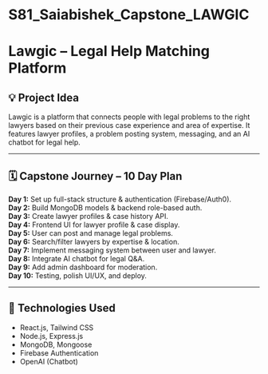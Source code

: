 # S81_Saiabishek_Capstone_LAWGIC
# Lawgic – Legal Help Matching Platform

## 💡 Project Idea
Lawgic is a platform that connects people with legal problems to the right lawyers based on their previous case experience and area of expertise. It features lawyer profiles, a problem posting system, messaging, and an AI chatbot for legal help.

---

## 🗓️ Capstone Journey – 10 Day Plan

**Day 1:** Set up full-stack structure & authentication (Firebase/Auth0).  
**Day 2:** Build MongoDB models & backend role-based auth.  
**Day 3:** Create lawyer profiles & case history API.  
**Day 4:** Frontend UI for lawyer profile & case display.  
**Day 5:** User can post and manage legal problems.  
**Day 6:** Search/filter lawyers by expertise & location.  
**Day 7:** Implement messaging system between user and lawyer.  
**Day 8:** Integrate AI chatbot for legal Q&A.  
**Day 9:** Add admin dashboard for moderation.  
**Day 10:** Testing, polish UI/UX, and deploy.

---

## 🚀 Technologies Used
- React.js, Tailwind CSS
- Node.js, Express.js
- MongoDB, Mongoose
- Firebase Authentication
- OpenAI (Chatbot)
